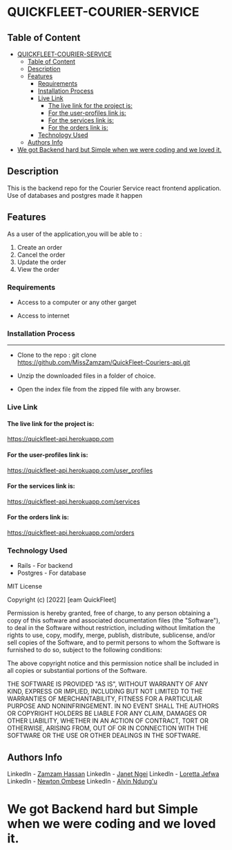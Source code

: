 # QUICKFLEET-COURIER-SERVICE

## Table of Content

- [QUICKFLEET-COURIER-SERVICE](#quickfleet-courier-service)
  - [Table of Content](#table-of-content)
  - [Description](#description)
  - [Features](#features)
    - [Requirements](#requirements)
    - [Installation Process](#installation-process)
    - [Live Link](#live-link)
      - [The live link for the project is:](#the-live-link-for-the-project-is)
      - [For the user-profiles link is:](#for-the-user-profiles-link-is)
      - [For the services link is:](#for-the-services-link-is)
      - [For the orders link is:](#for-the-orders-link-is)
    - [Technology  Used](#technology--used)
  - [Authors Info](#authors-info)
- [We got Backend hard but Simple when we were coding and we loved it.](#we-got-backend-hard-but-simple-when-we-were-coding-and-we-loved-it)

## Description

 <p>This is the backend repo for the Courier Service react frontend application. Use of databases and postgres made it happen</p>

## Features

As a user of the application,you will be able to :

1. Create an order
2. Cancel the order
3. Update the order
4. View the order

 ###  Requirements

 * Access to  a computer or any other garget

 * Access to internet

### Installation Process

 ****
* Clone to the repo : git clone https://github.com/MissZamzam/QuickFleet-Couriers-api.git

* Unzip the downloaded files in a folder of choice.

* Open the index file from the zipped file with any browser.

### Live Link
#### The live link for the project is:
https://quickfleet-api.herokuapp.com

#### For the user-profiles link is:
https://quickfleet-api.herokuapp.com/user_profiles

#### For the services link is:
https://quickfleet-api.herokuapp.com/services

#### For the orders link is:
https://quickfleet-api.herokuapp.com/orders


### Technology  Used
* Rails - For backend
* Postgres - For database

MIT License

Copyright (c) [2022] [eam QuickFleet]

Permission is hereby granted, free of charge, to any person obtaining a copy
of this software and associated documentation files (the "Software"), to deal
in the Software without restriction, including without limitation the rights
to use, copy, modify, merge, publish, distribute, sublicense, and/or sell
copies of the Software, and to permit persons to whom the Software is
furnished to do so, subject to the following conditions:

The above copyright notice and this permission notice shall be included in all
copies or substantial portions of the Software.

THE SOFTWARE IS PROVIDED "AS IS", WITHOUT WARRANTY OF ANY KIND, EXPRESS OR
IMPLIED, INCLUDING BUT NOT LIMITED TO THE WARRANTIES OF MERCHANTABILITY,
FITNESS FOR A PARTICULAR PURPOSE AND NONINFRINGEMENT. IN NO EVENT SHALL THE
AUTHORS OR COPYRIGHT HOLDERS BE LIABLE FOR ANY CLAIM, DAMAGES OR OTHER
LIABILITY, WHETHER IN AN ACTION OF CONTRACT, TORT OR OTHERWISE, ARISING FROM,
OUT OF OR IN CONNECTION WITH THE SOFTWARE OR THE USE OR OTHER DEALINGS IN THE
SOFTWARE.

## Authors Info
LinkedIn - [Zamzam Hassan](https://www.linkedin.com/in/zamzam-hassan-16a7557a)
LinkedIn - [Janet Ngei](https://www.linkedin.com/in/janet-mutindi-22a237153)
LinkedIn - [Loretta Jefwa](https://www.linkedin.com/in/loretta-jefwa-b17b401b9/)
LinkedIn - [Newton Ombese](https://www.linkedin.com/in/newton-ombese-570862210/)
LinkedIn - [Alvin Ndung'u](https://www.linkedin.com/in/alvin-ndungu/)

# We got Backend hard but Simple when we were coding and we loved it.
